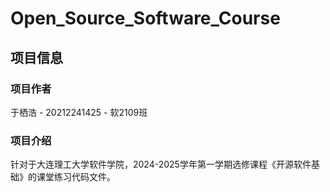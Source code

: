 # Open_Source_Software_Course
## 项目信息
### 项目作者
于栖浩 - 20212241425 - 软2109班
### 项目介绍
针对于大连理工大学软件学院，2024-2025学年第一学期选修课程《开源软件基础》的课堂练习代码文件。

